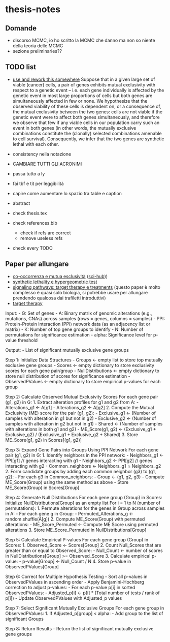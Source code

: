 # thesis-notes

## Domande

- discorso MCMC, io ho scritto la MCMC che danno ma non so niente della teoria delle MCMC
- sezione preliminaries??

## TODO list

- [use and rework this somewhere](https://www.ncbi.nlm.nih.gov/pmc/articles/PMC4590705/)
    Suppose that in a given large set of viable (cancer) cells, a pair of genes exhibits mutual exclusivity with respect to a genetic event – i.e. each gene individually is affected by the genetic event in most large proportions of cells but both genes are simultaneously affected in few or none. We hypothesize that the observed viability of these cells is dependent on, or a consequence of, the mutual exclusivity between the two genes: cells are not viable if the genetic event were to affect both genes simultaneously, and therefore we observe that few if any viable cells in our population carry such an event in both genes (in other words, the mutually exclusive combinations constitute the (clonally) selected combinations amenable to cell survival). Consequently, we infer that the two genes are synthetic lethal with each other.

- consistency nella notazione

- CAMBIARE TUTTI GLI ACRONIMI

- passa tutto a ly

- fai tbf e tit per leggibilità

- capire come aumentare lo spazio tra table e caption
- abstract

- check thesis.tex
- check references.bib
    - check if refs are correct
    - remove useless refs

- check every TODO

## Paper per allungare

- [co-occorrenza e mutua esclusività](https://www.sciencedirect.com/science/article/abs/pii/S2405803321001011) ([sci-hub](https://sci-hub.ru/https://doi.org/10.1016/j.trecan.2021.04.009)))
- [synthetic lethality e hypergeometric test](https://www.ncbi.nlm.nih.gov/pmc/articles/PMC4590705/)
- [signaling pathways: target therapy e treatments](https://www.ncbi.nlm.nih.gov/pmc/articles/PMC8002322/) (questo paper è molto complesso è quasi solo biologia, si potrebbe usare per allungare prendendo qualcosa dai trafiletti introduttivi)
- [target therapy](https://www.cancer.org/cancer/managing-cancer/treatment-types/targeted-therapy/what-is.html)

Input:
    - G: Set of genes
    - A: Binary matrix of genomic alterations (e.g., mutations, CNAs) across samples (rows = genes, columns = samples)
    - PPI: Protein-Protein Interaction (PPI) network data (as an adjacency list or matrix)
    - K: Number of top gene groups to identify
    - N: Number of permutations for significance estimation
    - alpha: Significance level for p-value threshold

Output:
    - List of significant mutually exclusive gene groups

Step 1: Initialize Data Structures
    - Groups <- empty list to store top mutually exclusive gene groups
    - Scores <- empty dictionary to store exclusivity scores for each gene pair/group
    - NullDistributions <- empty dictionary to store null distribution of scores for significance estimation
    - ObservedPValues <- empty dictionary to store empirical p-values for each group

Step 2: Calculate Observed Mutual Exclusivity Scores
    For each gene pair (g1, g2) in G:
        1. Extract alteration profiles for g1 and g2 from A:
            - Alterations_g1 <- A[g1]
            - Alterations_g2 <- A[g2]
        2. Compute the Mutual Exclusivity (ME) score for the pair (g1, g2):
            - Exclusive_g1 <- (Number of samples with alteration in g1 but not in g2)
            - Exclusive_g2 <- (Number of samples with alteration in g2 but not in g1)
            - Shared <- (Number of samples with alterations in both g1 and g2)
            - ME_Score(g1, g2) <- (Exclusive_g1 + Exclusive_g2) / (Exclusive_g1 + Exclusive_g2 + Shared)
        3. Store ME_Score(g1, g2) in Scores[(g1, g2)]

Step 3: Expand Gene Pairs into Groups Using PPI Network
    For each gene pair (g1, g2) in G:
        1. Identify neighbors in the PPI network:
            - Neighbors_g1 <- PPI[g1]  // genes interacting with g1
            - Neighbors_g2 <- PPI[g2]  // genes interacting with g2
            - Common_neighbors <- Neighbors_g1 ∩ Neighbors_g2
        2. Form candidate groups by adding each common neighbor (g3) to (g1, g2):
            - For each g3 in Common_neighbors:
                - Group <- (g1, g2, g3)
                - Compute ME_Score(Group) using the same method as above
                - Store ME_Score(Group) in Scores[Group]

Step 4: Generate Null Distributions
    For each gene group (Group) in Scores:
        Initialize NullDistributions[Group] as an empty list
        For i = 1 to N (number of permutations):
            1. Permute alterations for the genes in Group across samples in A:
                - For each gene g in Group:
                    - Permuted_Alterations_g <- random.shuffle(A[g])
            2. Compute ME_Score(Group) with permuted alterations:
                - ME_Score_Permuted <- Compute ME Score using permuted alterations
            3. Store ME_Score_Permuted in NullDistributions[Group]

Step 5: Calculate Empirical P-values
    For each gene group (Group) in Scores:
        1. Observed_Score <- Scores[Group]
        2. Count Null_Scores that are greater than or equal to Observed_Score:
            - Null_Count <- number of scores in NullDistributions[Group] >= Observed_Score
        3. Calculate empirical p-value:
            - p-value[Group] <- Null_Count / N
        4. Store p-value in ObservedPValues[Group]

Step 6: Correct for Multiple Hypothesis Testing
    - Sort all p-values in ObservedPValues in ascending order
    - Apply Benjamini-Hochberg correction to adjust p-values:
        - For each p-value p[i] in sorted ObservedPValues:
            - Adjusted_p[i] <- p[i] * (Total number of tests / rank of p[i])
        - Update ObservedPValues with Adjusted_p values

Step 7: Select Significant Mutually Exclusive Groups
    For each gene group in ObservedPValues:
        1. If Adjusted_p[group] < alpha:
            - Add group to the list of significant Groups

Step 8: Return Results
    - Return the list of significant mutually exclusive gene groups

